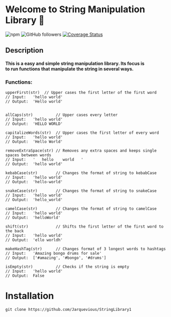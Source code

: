 # Welcome to String Manipulation Library :wave:

![npm](https://img.shields.io/npm/v/stringlibrarynpm?style=plastic)
![GitHub followers](https://img.shields.io/github/followers/jarquevious?style=plastic)
[![Coverage Status](https://coveralls.io/repos/github/Jarquevious/StringLibrary1/badge.svg?branch=master)](https://coveralls.io/github/Jarquevious/StringLibrary1?branch=master)
## Description
#### This is a easy and simple string manipulation library. Its focus is </br> to run functions that manipulate the string in several ways.

### Functions: 
<!--code blocks-->
```
upperFirst(str)  // Upper cases the first letter of the first word
// Input:   'hello world'
// Output:  'Hello world'


allCaps(str)          // Upper cases every letter
// Input:   'hello world'
// Output:  'HELLO WORLD'

capitalizeWords(str)  // Upper cases the first letter of every word
// Input:   'hello world'
// Output:  'Hello World'

removeExtraSpace(str) // Removes any extra spaces and keeps single spaces between words
// Input:   '   hello    world   '
// Output:  'hello world'

kebabCase(str)        // Changes the format of string to kebabCase
// Input:   'hello world'
// Output:  'hello-world'

snakeCase(str)        // Changes the format of string to snakeCase
// Input:   'hello world'
// Output:  'hello_world'

camelCase(str)        // Changes the format of string to camelCase
// Input:   'hello world'
// Output:  'helloWorld'

shift(str)            // Shifts the first letter of the first word to the back
// Input:   'hello world'
// Output:  'ello worldh'

makeHashTag(str)      // Changes format of 3 longest words to hashtags
// Input:   'Amazing bongo drums for sale'
// Output:  ['#amazing', '#bongo', '#drums']

isEmpty(str)          // Checks if the string is empty
// Input:   'hello world'
// Output:  False
```
# Installation
```
git clone https://github.com/Jarquevious/StringLibrary1
```
